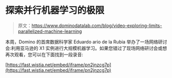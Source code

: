 # 探索并行机器学习的极限

> 原文：<https://www.dominodatalab.com/blog/video-exploring-limits-parallelized-machine-learning>

本周，Domino 的首席数据科学家 Eduardo ario de la Rubia 举办了一场网络研讨会:利用亚马逊的 X1 实例进行大规模机器学习。如果您错过了现场网络研讨会或想再次观看，您可以在下面找到一段录音:

[https://fast.wistia.net/embed/iframe/pn2jnzcg7p](https://fast.wistia.net/embed/iframe/pn2jnzcg7p)
